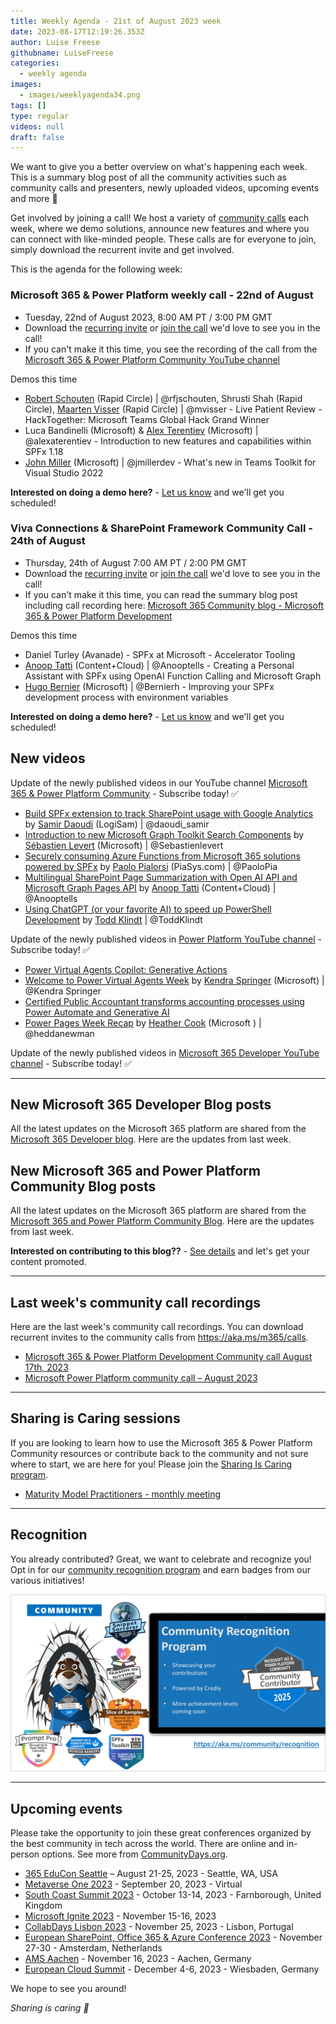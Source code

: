 ```yaml
---
title: Weekly Agenda - 21st of August 2023 week
date: 2023-08-17T12:19:26.353Z
author: Luise Freese
githubname: LuiseFreese
categories:
  - weekly agenda
images:
  - images/weeklyagenda34.png
tags: []
type: regular
videos: null
draft: false
---
```


We want to give you a better overview on what's happening each week. This is a summary blog post of all the community activities such as community calls and presenters, newly uploaded videos, upcoming events and more 🚀

Get involved by joining a call! We host a variety of [community calls](https://aka.ms/community/calls) each week, where we demo solutions, announce new features and where you can connect with like-minded people. These calls are for everyone to join, simply download the recurrent invite and get involved.

This is the agenda for the following week:

### Microsoft 365 & Power Platform weekly call - 22nd of August

* Tuesday, 22nd of August 2023, 8:00 AM PT / 3:00 PM GMT
* Download the [recurring invite](https://aka.ms/m365-dev-call) or [join the call](https://aka.ms/m365-dev-call-join) we'd love to see you in the call!
* If you can't make it this time, you see the recording of the call from the [Microsoft 365 & Power Platform Community YouTube channel](https://www.youtube.com/watch?v=MX8OVvsAK0s&list=PLR9nK3mnD-OUQOW86tT5dkCRQAVGY7DlH)

Demos this time

* [Robert Schouten](https://twitter.com/rfjschouten) (Rapid Circle) | @rfjschouten, Shrusti Shah (Rapid Circle), [Maarten Visser](https://twitter.com/mvisser) (Rapid Circle) | @mvisser - Live Patient Review - HackTogether: Microsoft Teams Global Hack Grand Winner
* Luca Bandinelli (Microsoft) & [Alex Terentiev](https://twitter.com/alexaterentiev) (Microsoft) | @alexaterentiev - Introduction to new features and capabilities within SPFx 1.18
* [John Miller](https://twitter.com/jmillerdev) (Microsoft) | @jmillerdev - What's new in Teams Toolkit for Visual Studio 2022

**Interested on doing a demo here?** - [Let us know](https://aka.ms/community/request/demo) and we'll get you scheduled!


### Viva Connections & SharePoint Framework Community Call - 24th of August

* Thursday, 24th of August 7:00 AM PT / 2:00 PM GMT
* Download the [recurring invite](https://aka.ms/spdev-sig-call) or [join the call](https://aka.ms/spdev-sig-call-join) we'd love to see you in the call!
* If you can't make it this time, you can read the summary blog post including call recording here: [Microsoft 365 Community blog - Microsoft 365 & Power Platform Development](https://pnp.github.io/blog/categories/microsoft-365-and-power-platform-development-community-call/)

Demos this time

* Daniel Turley (Avanade) - SPFx at Microsoft - Accelerator Tooling
* [Anoop Tatti](https://twitter.com/anooptells) (Content+Cloud) | @Anooptells - Creating a Personal Assistant with SPFx using OpenAI Function Calling and Microsoft Graph
* [Hugo Bernier](https://twitter.com/bernierh) (Microsoft) | @Bernierh - Improving your SPFx development process with environment variables

**Interested on doing a demo here?** - [Let us know](https://aka.ms/community/request/demo) and we'll get you scheduled!


## New videos 

Update of the newly published videos in our YouTube channel [Microsoft 365 & Power Platform Community](https://www.youtube.com/channel/UC_mKdhw-V6CeCM7gTo_Iy7w) - Subscribe today! ✅

* [Build SPFx extension to track SharePoint usage with Google Analytics](https://www.youtube.com/watch?v=ticKaqk8mjk) by [Samir Daoudi](https://twitter.com/daoudi_samir) (LogiSam) | @daoudi_samir
* [Introduction to new Microsoft Graph Toolkit Search Components](https://www.youtube.com/watch?v=bBuBgFQAXqM&t=2s) by [Sébastien Levert](https://twitter.com/sebastienlevert) (Microsoft) | @Sebastienlevert
* [Securely consuming Azure Functions from Microsoft 365 solutions powered by SPFx](https://www.youtube.com/watch?v=l9S2oc2Svz4&t=5s) by [Paolo Pialorsi](https://twitter.com/PaoloPia) (PiaSys.com) | @PaoloPia
* [Multilingual SharePoint Page Summarization with Open AI API and Microsoft Graph Pages API](https://www.youtube.com/watch?v=66MPYTjLtFM) by [Anoop Tatti](https://twitter.com/anooptells) (Content+Cloud) | @Anooptells
* [Using ChatGPT (or your favorite AI) to speed up PowerShell Development](https://www.youtube.com/watch?v=J_M5vcIdzZ4) by [Todd Klindt](https://twitter.com/toddklindt) | @ToddKlindt


Update of the newly published videos in [Power Platform YouTube channel](https://www.youtube.com/@mspowerplatform) - Subscribe today! ✅

* [Power Virtual Agents Copilot: Generative Actions](https://www.youtube.com/watch?v=l-FQXSrboIg)
* [Welcome to Power Virtual Agents Week](https://www.youtube.com/watch?v=6UweUrIrNPU) by [Kendra Springer](https://twitter.com/KendraSpringer) (Microsoft) | @Kendra Springer
* [Certified Public Accountant transforms accounting processes using Power Automate and Generative AI](https://www.youtube.com/watch?v=dSoCR3ZPNhY)
* [Power Pages Week Recap](https://www.youtube.com/watch?v=vdripgVGGqc) by [Heather Cook](https://twitter.com/heddanewman) (Microsoft ) | @heddanewman

Update of the newly published videos in [Microsoft 365 Developer YouTube channel](https://www.youtube.com/@Microsoft365Developer) - Subscribe today! ✅


---

## New Microsoft 365 Developer Blog posts

All the latest updates on the Microsoft 365 platform are shared from the [Microsoft 365 Developer blog](https://devblogs.microsoft.com/microsoft365dev/). Here are the updates from last week.


## New Microsoft 365 and Power Platform Community Blog posts

All the latest updates on the Microsoft 365 platform are shared from the [Microsoft 365 and Power Platform Community Blog](https://pnp.github.io/blog/). Here are the updates from last week.

**Interested on contributing to this blog??** - [See details](https://pnp.github.io/blog/post/contribute-blog/) and let's get your content promoted.

---

## Last week's community call recordings

Here are the last week's community call recordings. You can download recurrent invites to the community calls from https://aka.ms/m365/calls.

* [Microsoft 365 & Power Platform Development Community call August 17th, 2023](https://www.youtube.com/watch?v=qtKKQkk__G8)
* [Microsoft Power Platform community call – August 2023](https://www.youtube.com/watch?v=8fHZs-W2qg4)


---

## Sharing is Caring sessions

If you are looking to learn how to use the Microsoft 365 & Power Platform Community resources or contribute back to the community and not sure where to start, we are here for you! Please join the [Sharing Is Caring program](https://pnp.github.io/sharing-is-caring/).

* [Maturity Model Practitioners - monthly meeting](https://aka.ms/mm4m365/invite)

---

## Recognition

You already contributed? Great, we want to celebrate and recognize you! Opt in for our [community recognition program](https://pnp.github.io/recognitionprogram/) and earn badges from our various initiatives! 

![Community Recognition](../images/community-recognition-2025.png)

---

## Upcoming events

Please take the opportunity to join these great conferences organized by the best community in tech across the world. There are online and in-person options. See more from [CommunityDays.org](https://www.communitydays.org/).

* [365 EduCon Seattle](https://365educon.com/Seattle/) – August 21-25, 2023 - Seattle, WA, USA
* [Metaverse One 2023](https://www.communitydays.org/event/2023-09-20/metaverse-one-2023) - September 20, 2023 - Virtual
* [South Coast Summit 2023](https://www.southcoastsummit.com/) - October 13-14, 2023 - Farnborough, United Kingdom
* [Microsoft Ignite 2023](https://ignite.microsoft.com/) - November 15-16, 2023
* [CollabDays Lisbon 2023](https://www.collabdays.org/2023-lisbon/) - November 25, 2023 - Lisbon, Portugal
* [European SharePoint, Office 365 & Azure Conference 2023](https://www.sharepointeurope.com/) - November 27-30 - Amsterdam, Netherlands
* [AMS Aachen](https://www.communitydays.org/event/2023-11-16/ams-aachen) - November 16, 2023 - Aachen, Germany
* [European Cloud Summit](https://www.cloudsummit.eu/) - December 4-6, 2023 - Wiesbaden, Germany

We hope to see you around!

_Sharing is caring 🧡_

